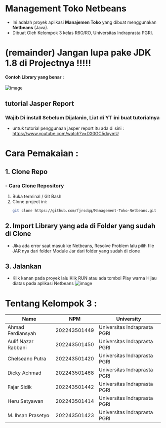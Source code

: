 # Management Toko Netbeans

- Ini adalah proyek aplikasi **Manajemen Toko** yang dibuat menggunakan **Netbeans** (Java).
- Dibuat Oleh Kelompok 3 kelas R6O/RO, Universitas Indraprasta PGRI.
# (remainder) Jangan lupa pake JDK 1.8 di Projectnya !!!!!
#### Contoh Library yang benar : 
![image](https://github.com/user-attachments/assets/1e71014a-f711-4dcd-8efa-5f10da2d8397)
## tutorial Jasper Report
### Wajib Di install Sebelum Dijalanin, Liat di YT ini buat tutorialnya
- untuk tutorial penggunaan jasper report itu ada di sini : https://www.youtube.com/watch?v=DX0GC5dxymU

# Cara Pemakaian :

## 1. Clone Repo
### - Cara Clone Repository
1. Buka terminal / Git Bash
2. Clone project ini:
   ```bash
   git clone https://github.com/fjrsdqq/Management-Toko-Netbeans.git

   
## 2. Import Library yang ada di Folder yang sudah di Clone
- Jika ada error saat masuk ke Netbeans, Resolve Problem lalu pilih file JAR nya dari folder Module Jar dari folder yang sudah di clone
  
## 3.  Jalankan
- Klik kanan pada proyek lalu Klik RUN atau ada tombol Play warna Hijau diatas pada aplikasi Netbeans
  ![image](https://github.com/user-attachments/assets/fa5c0a47-198a-4de4-b29c-cdf763d960cc)


# Tentang Kelompok 3 :
| Name                       |NPM                | University                                |
|----------------------------|-------------------|-------------------------------------------|
| Ahmad Ferdiansyah          | 202243501449      | Universitas Indraprasta PGRI              |
| Aulif Nazar Rabbani        | 202243501450      | Universitas Indraprasta PGRI              |
| Chelseano Putra            | 202243501420      | Universitas Indraprasta PGRI              |
| Dicky Achmad               | 202243501468      | Universitas Indraprasta PGRI              |
| Fajar Sidik                | 202243501442      | Universitas Indraprasta PGRI              |
| Heru Setyawan              | 202243501414      | Universitas Indraprasta PGRI              |
| M. Ihsan Prasetyo          | 202243501423      | Universitas Indraprasta PGRI              |


  

